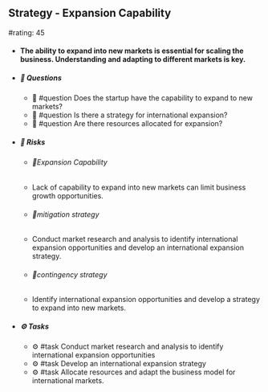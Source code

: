 ## Strategy - Expansion Capability
#rating: 45
- #### The ability to expand into new markets is essential for scaling the business. Understanding and adapting to different markets is key.
- ##### 💭 Questions
  - 💭 #question Does the startup have the capability to expand to new markets?
  - 💭 #question Is there a strategy for international expansion?
  - 💭 #question Are there resources allocated for expansion?
- ##### 🚨 Risks
  - ###### 🚨Expansion Capability
  - Lack of capability to expand into new markets can limit business growth opportunities.
  - ###### 🚨mitigation strategy
  - Conduct market research and analysis to identify international expansion opportunities and develop an international expansion strategy.
  - ###### 🚨contingency strategy
  - Identify international expansion opportunities and develop a strategy to expand into new markets.
- ##### ⚙️ Tasks
  - ⚙️ #task Conduct market research and analysis to identify international expansion opportunities
  - ⚙️ #task  Develop an international expansion strategy
  - ⚙️ #task  Allocate resources and adapt the business model for international markets.


